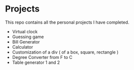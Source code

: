 # Projects
This repo contains all the personal projects I have completed.

- Virtual clock
- Guessing game
- Bill Generator
- Calculator
- Customization of a div ( of a box, square, rectangle )
- Degree Converter from F to C
- Table generator 1 and 2
